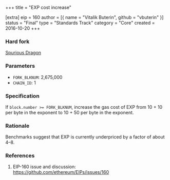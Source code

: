 +++
title = "EXP cost increase"

[extra]
eip = 160
author = [{ name = "Vitalik Buterin", github = "vbuterin" }]
status = "Final"
type = "Standards Track"
category = "Core"
created = 2016-10-20
+++

### Hard fork
[Spurious Dragon](https://github.com/ethereum/EIPs/blob/master/EIPS/eip-607.md)

### Parameters
- `FORK_BLKNUM`: 2,675,000
- `CHAIN_ID`: 1

### Specification

If `block.number >= FORK_BLKNUM`, increase the gas cost of EXP from 10 + 10 per byte in the exponent to 10 + 50 per byte in the exponent.

### Rationale

Benchmarks suggest that EXP is currently underpriced by a factor of about 4–8.

### References

1. EIP-160 issue and discussion: https://github.com/ethereum/EIPs/issues/160
